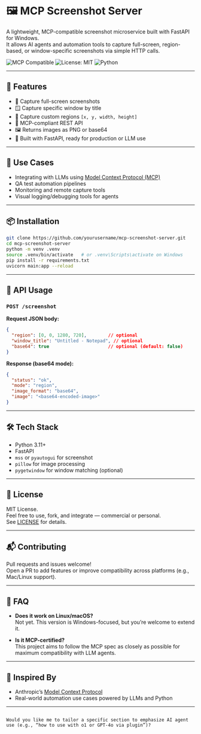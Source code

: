 # 🖼️ MCP Screenshot Server

A lightweight, MCP-compatible screenshot microservice built with FastAPI for Windows.  
It allows AI agents and automation tools to capture full-screen, region-based, or window-specific screenshots via simple HTTP calls.

![MCP Compatible](https://img.shields.io/badge/MCP-Compatible-blue) ![License: MIT](https://img.shields.io/badge/License-MIT-green) ![Python](https://img.shields.io/badge/Python-3.11%2B-yellow)

---

## 🔧 Features

- 📸 Capture full-screen screenshots
- 🪟 Capture specific window by title
- 🔲 Capture custom regions `[x, y, width, height]`
- 🧠 MCP-compliant REST API
- 🖼️ Returns images as PNG or base64
- 🚀 Built with FastAPI, ready for production or LLM use

---

## 🧠 Use Cases

- Integrating with LLMs using [Model Context Protocol (MCP)](https://github.com/anthropic-ai/model-context-protocol)
- QA test automation pipelines
- Monitoring and remote capture tools
- Visual logging/debugging tools for agents

---

## 📦 Installation

```bash
git clone https://github.com/yourusername/mcp-screenshot-server.git
cd mcp-screenshot-server
python -m venv .venv
source .venv/bin/activate   # or .venv\Scripts\activate on Windows
pip install -r requirements.txt
uvicorn main:app --reload
```

---

## 🔌 API Usage

### `POST /screenshot`

**Request JSON body:**

```json
{
  "region": [0, 0, 1280, 720],        // optional
  "window_title": "Untitled - Notepad", // optional
  "base64": true                      // optional (default: false)
}
```

**Response (base64 mode):**
```json
{
  "status": "ok",
  "mode": "region",
  "image_format": "base64",
  "image": "<base64-encoded-image>"
}
```

---

## 🛠️ Tech Stack

- Python 3.11+
- FastAPI
- `mss` or `pyautogui` for screenshot
- `pillow` for image processing
- `pygetwindow` for window matching (optional)

---

## 📄 License

MIT License.  
Feel free to use, fork, and integrate — commercial or personal.  
See [LICENSE](LICENSE) for details.

---

## 📬 Contributing

Pull requests and issues welcome!  
Open a PR to add features or improve compatibility across platforms (e.g., Mac/Linux support).

---

## 🙋 FAQ

- **Does it work on Linux/macOS?**  
  Not yet. This version is Windows-focused, but you’re welcome to extend it.

- **Is it MCP-certified?**  
  This project aims to follow the MCP spec as closely as possible for maximum compatibility with LLM agents.

---

## 🧠 Inspired By

- Anthropic’s [Model Context Protocol](https://github.com/anthropic-ai/model-context-protocol)
- Real-world automation use cases powered by LLMs and Python

---

```

Would you like me to tailor a specific section to emphasize AI agent use (e.g., “how to use with o1 or GPT-4o via plugin”)?

